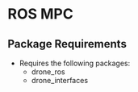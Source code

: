 # ROS MPC

## Package Requirements
- Requires the following packages:
    - drone_ros
    - drone_interfaces

